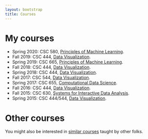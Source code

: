 ```yaml
---
layout: bootstrap
title: Courses
---
```


# My courses

- Spring 2020: CSC 580, [Principles of Machine Learning](/courses/spring-2020/csc580/).
- Fall 2019: CSC 444, [Data Visualization](/courses/fall-2019/csc444).
- Spring 2019: CSC 665, [Principles of Machine Learning](/courses/spring-2019/csc665).
- Fall 2018: CSC 444, [Data Visualization](/courses/fall-2018/csc444/).
- Spring 2018: CSC 444, [Data Visualization](/courses/spring-2018/csc444/).
- Fall 2017: CSC 544, [Data Visualization](/courses/fall-2017/csc544/).
- Spring 2017: CSC 655, [Computational Data Science](/courses/spring-2017/csc655/).
- Fall 2016: CSC 444, [Data Visualization](/courses/fall-2016/csc444).
- Fall 2015: CSC 630, [Systems for Interactive Data Analysis](/courses/fall-2015/csc630).
- Spring 2015: CSC 444/544, [Data Visualization](/courses/spring-2015/csc444).
 
# Other courses

You might also be interested in [similar courses](other_courses.html) taught by other folks.
